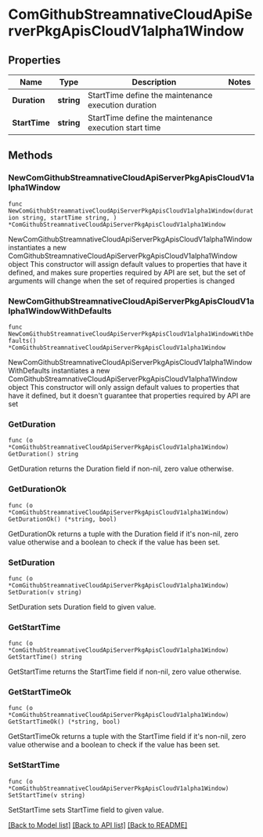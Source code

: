 # ComGithubStreamnativeCloudApiServerPkgApisCloudV1alpha1Window

## Properties

Name | Type | Description | Notes
------------ | ------------- | ------------- | -------------
**Duration** | **string** | StartTime define the maintenance execution duration | 
**StartTime** | **string** | StartTime define the maintenance execution start time | 

## Methods

### NewComGithubStreamnativeCloudApiServerPkgApisCloudV1alpha1Window

`func NewComGithubStreamnativeCloudApiServerPkgApisCloudV1alpha1Window(duration string, startTime string, ) *ComGithubStreamnativeCloudApiServerPkgApisCloudV1alpha1Window`

NewComGithubStreamnativeCloudApiServerPkgApisCloudV1alpha1Window instantiates a new ComGithubStreamnativeCloudApiServerPkgApisCloudV1alpha1Window object
This constructor will assign default values to properties that have it defined,
and makes sure properties required by API are set, but the set of arguments
will change when the set of required properties is changed

### NewComGithubStreamnativeCloudApiServerPkgApisCloudV1alpha1WindowWithDefaults

`func NewComGithubStreamnativeCloudApiServerPkgApisCloudV1alpha1WindowWithDefaults() *ComGithubStreamnativeCloudApiServerPkgApisCloudV1alpha1Window`

NewComGithubStreamnativeCloudApiServerPkgApisCloudV1alpha1WindowWithDefaults instantiates a new ComGithubStreamnativeCloudApiServerPkgApisCloudV1alpha1Window object
This constructor will only assign default values to properties that have it defined,
but it doesn't guarantee that properties required by API are set

### GetDuration

`func (o *ComGithubStreamnativeCloudApiServerPkgApisCloudV1alpha1Window) GetDuration() string`

GetDuration returns the Duration field if non-nil, zero value otherwise.

### GetDurationOk

`func (o *ComGithubStreamnativeCloudApiServerPkgApisCloudV1alpha1Window) GetDurationOk() (*string, bool)`

GetDurationOk returns a tuple with the Duration field if it's non-nil, zero value otherwise
and a boolean to check if the value has been set.

### SetDuration

`func (o *ComGithubStreamnativeCloudApiServerPkgApisCloudV1alpha1Window) SetDuration(v string)`

SetDuration sets Duration field to given value.


### GetStartTime

`func (o *ComGithubStreamnativeCloudApiServerPkgApisCloudV1alpha1Window) GetStartTime() string`

GetStartTime returns the StartTime field if non-nil, zero value otherwise.

### GetStartTimeOk

`func (o *ComGithubStreamnativeCloudApiServerPkgApisCloudV1alpha1Window) GetStartTimeOk() (*string, bool)`

GetStartTimeOk returns a tuple with the StartTime field if it's non-nil, zero value otherwise
and a boolean to check if the value has been set.

### SetStartTime

`func (o *ComGithubStreamnativeCloudApiServerPkgApisCloudV1alpha1Window) SetStartTime(v string)`

SetStartTime sets StartTime field to given value.



[[Back to Model list]](../README.md#documentation-for-models) [[Back to API list]](../README.md#documentation-for-api-endpoints) [[Back to README]](../README.md)



